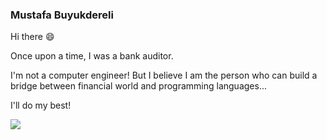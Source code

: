 ### Mustafa Buyukdereli 

Hi there 😄

Once upon a time, I was a bank auditor. 

I'm not a computer engineer! But I believe I am the person who can build a bridge between financial world and programming languages... 

I'll do my best!

<img src="https://github-readme-stats.vercel.app/api/top-langs/?username=companyakis"/>
